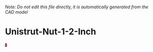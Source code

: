 ###### Note: Do not edit this file directly, it is automatically generated from the CAD model

# Unistrut-Nut-1-2-Inch

![](/project.svg)

